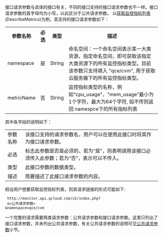 接口请求参数与具体的接口有关，不同的接口支持的接口请求参数也不一样。接口请求参数的首字母均为小写，以此区分于公共请求参数。
以<a href="/doc/api/405/获取监控指标列表" title="获取监控指标列表">获取监控指标列表</a>(DescribeMetrics)为例，其支持的接口请求参数如下：
<table class="t"><tbody><tr>
<th><b>参数名称</b></th>
<th><b>必选</b></th>
<th><b>类型</b></th>
<th><b>描述</b></th>
<tr>
<td> namespace
<td> 是
<td> String
<td>命名空间：一个命名空间表示某一大类资源，指定命名空间，即可获取该指定大类资源下的所有监控指标类型。目前该参数只支持填入 "qce/cvm", 用于获取云服务器下的所有监控指标类型。
<tr>
<td> metricName
<td> 否 
<td> String
<td>监控指标类型的名称，例如“cpu_usage"，"mem_usage”最小为1个字符，最大为64个字符, 如不传则返回 namespce下的所有指标列表 
</tbody></table>

其中各字段的说明如下：
<table class="t">
<tbody>
<td> 参数名称
</td><td> 该接口支持的请求参数名，用户可以在使用此接口时将其作为接口请求参数。
</td></tr>
<tr>
<td> 必选
</td><td> 标志此参数是否是必须的，若为“是”，则表明调用该接口必须传入此参数；若为“否”，表示可以不传入。
</td></tr>
<tr>
<td> 类型
</td><td> 此接口参数的数据类型。
</td></tr>
<tr>
<td> 描述
</td><td> 简要描述了此接口请求参数的内容。
</td></tr>
</tbody></table>

假设用户想要获取监控指标列表，则其请求链接的形式可能如下:

```
 http://monitor.api.qcloud.com/v2/index.php?
 &<公共请求参数>
&namespace=qce/cvm
```

一个完整的请求需要两类请求参数：公共请求参数和接口请求参数。这里只列出了接口请求参数，并未列出公共请求参数，有关公共请求参数的说明可见<a href="/doc/api/405/公共请求参数" title="公共请求参数">公共请求参数</a>小节。